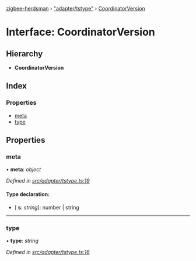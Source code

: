 [zigbee-herdsman](../README.md) › ["adapter/tstype"](../modules/_adapter_tstype_.md) › [CoordinatorVersion](_adapter_tstype_.coordinatorversion.md)

# Interface: CoordinatorVersion

## Hierarchy

* **CoordinatorVersion**

## Index

### Properties

* [meta](_adapter_tstype_.coordinatorversion.md#meta)
* [type](_adapter_tstype_.coordinatorversion.md#type)

## Properties

###  meta

• **meta**: *object*

*Defined in [src/adapter/tstype.ts:19](https://github.com/Koenkk/zigbee-herdsman/blob/3a6811a/src/adapter/tstype.ts#L19)*

#### Type declaration:

* \[ **s**: *string*\]: number | string

___

###  type

• **type**: *string*

*Defined in [src/adapter/tstype.ts:18](https://github.com/Koenkk/zigbee-herdsman/blob/3a6811a/src/adapter/tstype.ts#L18)*
